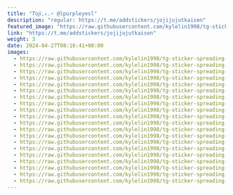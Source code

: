 ```yaml
---
title: "𝘛𝘰𝘫𝘪,▵.▿ @lpurpleyesl"
description: "regular: https://t.me/addstickers/jojijujutkaisen"
featured_image: "https://raw.githubusercontent.com/kylelin1998/tg-sticker-spreading-worldwide-images/main/img/2b89295a-6196-45a6-88b2-cb5f9a765e68.jpg"
link: "https://t.me/addstickers/jojijujutkaisen"
weight: 3
date: 2024-04-27T08:16:41+08:00
images:
  - https://raw.githubusercontent.com/kylelin1998/tg-sticker-spreading-worldwide-images/main/img/2b89295a-6196-45a6-88b2-cb5f9a765e68.jpg
  - https://raw.githubusercontent.com/kylelin1998/tg-sticker-spreading-worldwide-images/main/img/2ac7cfb1-046f-4722-b490-41a811d4bf8b.jpg
  - https://raw.githubusercontent.com/kylelin1998/tg-sticker-spreading-worldwide-images/main/img/632ebcf6-7a96-4096-8006-b4e3b2167f8d.jpg
  - https://raw.githubusercontent.com/kylelin1998/tg-sticker-spreading-worldwide-images/main/img/eaaf7ab7-8097-478b-8ad5-b7fac0231603.jpg
  - https://raw.githubusercontent.com/kylelin1998/tg-sticker-spreading-worldwide-images/main/img/55f3f029-bcc2-4b1a-ba13-3359ac676f15.jpg
  - https://raw.githubusercontent.com/kylelin1998/tg-sticker-spreading-worldwide-images/main/img/df24327a-7eba-45ad-8132-fdf465e4c7cb.jpg
  - https://raw.githubusercontent.com/kylelin1998/tg-sticker-spreading-worldwide-images/main/img/49dc05cf-1197-4095-9734-1301c8990a72.jpg
  - https://raw.githubusercontent.com/kylelin1998/tg-sticker-spreading-worldwide-images/main/img/ba9db775-8cf8-493f-8aa9-2442bbcbb963.jpg
  - https://raw.githubusercontent.com/kylelin1998/tg-sticker-spreading-worldwide-images/main/img/c586fd08-aeee-46aa-9aed-7f628c92f3a6.jpg
  - https://raw.githubusercontent.com/kylelin1998/tg-sticker-spreading-worldwide-images/main/img/1f843d1d-d8bd-4985-8821-73912f7ae41a.jpg
  - https://raw.githubusercontent.com/kylelin1998/tg-sticker-spreading-worldwide-images/main/img/4f3f4987-70f7-4bde-943b-d499f7408e34.jpg
  - https://raw.githubusercontent.com/kylelin1998/tg-sticker-spreading-worldwide-images/main/img/6624c73d-8b39-4689-92da-5235bb9dd9ff.jpg
  - https://raw.githubusercontent.com/kylelin1998/tg-sticker-spreading-worldwide-images/main/img/41943bac-84cf-402b-86e0-6c796589d4d0.jpg
  - https://raw.githubusercontent.com/kylelin1998/tg-sticker-spreading-worldwide-images/main/img/1619aee9-57b9-4c3b-9533-47664385f441.jpg
  - https://raw.githubusercontent.com/kylelin1998/tg-sticker-spreading-worldwide-images/main/img/4815714e-2c1e-4bf8-83ac-0f6473bc4155.jpg
  - https://raw.githubusercontent.com/kylelin1998/tg-sticker-spreading-worldwide-images/main/img/403ccc48-3487-4b3f-923b-8d065e35ab80.jpg
  - https://raw.githubusercontent.com/kylelin1998/tg-sticker-spreading-worldwide-images/main/img/e4d5b109-2cba-491f-8a24-7133d01d32fc.jpg
  - https://raw.githubusercontent.com/kylelin1998/tg-sticker-spreading-worldwide-images/main/img/714e0e10-20b3-4677-a384-d1e282a7d0b7.jpg
  - https://raw.githubusercontent.com/kylelin1998/tg-sticker-spreading-worldwide-images/main/img/22fa5477-2261-4f21-b9b2-df92b7ba7a3c.jpg
  - https://raw.githubusercontent.com/kylelin1998/tg-sticker-spreading-worldwide-images/main/img/6c278669-72e3-4084-a3a4-f69d5b54698b.jpg
---
```

